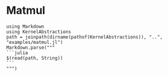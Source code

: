 # Matmul


````@eval
using Markdown
using KernelAbstractions
path = joinpath(dirname(pathof(KernelAbstractions)), "..", "examples/matmul.jl")
Markdown.parse("""
```julia
$(read(path, String))
```
""")
````

